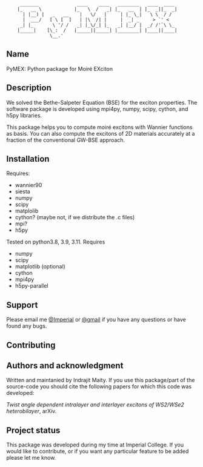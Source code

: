 
```
     _______              ____    ____   ________   ____  ____
    |_   __ \            |_   \  /   _| |_   __  | |_  _||_  _|
      | |__) |   _   __    |   \/   |     | |_ \_|   \ \  / /
      |  ___/   [ \ [  ]   | |\  /| |     |  _| _     > `' <
     _| |_       \ '/ /   _| |_\/_| |_   _| |__/ |  _/ /'`\ \_
    |_____|    [\_:  /   |_____||_____| |________| |____||____|
                \__.'
```

## Name
PyMEX: Python package for Moiré EXciton


## Description

We solved the Bethe-Salpeter Equation (BSE) for the exciton properties. The
software package is developed using mpi4py, numpy, scipy, cython, and h5py
libraries. 

This package helps you to compute moiré excitons with Wannier
functions as basis. You can also compute the excitons of 2D
materials accurately at a fraction of the conventional GW-BSE
approach.

## Installation

Requires:
- wannier90
- siesta
- numpy
- scipy
- matplolib
- cython? (maybe not, if we distribute the .c files)
- mpi?
- h5py

Tested on python3.8, 3.9, 3.11.
Requires  
 + numpy
 + scipy
 + matplotlib (optional)
 + cython
 + mpi4py
 + h5py-parallel

## Support
Please email me [@Imperial](mailto:i.maity@imperial.ac.uk) or
[@gmail](mailto:indrajit.maity02@gmail.com) if you have any
questions or have found any bugs.

## Contributing

## Authors and acknowledgment
Written and maintanied by Indrajit Maity. If you use this
package/part of the source-code you should cite the following
papers for which this code was developed:

*Twist angle dependent intralayer and interlayer excitons of WS2/WSe2 heterobilayer*, arXiv. 


## Project status
This package was developed during my time at Imperial College. If you would like to contribute, or if you want any particular feature to be added please let me know.
